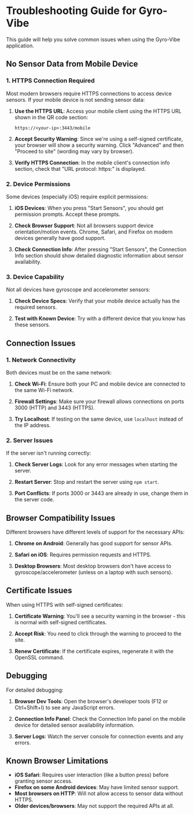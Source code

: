 # Troubleshooting Guide for Gyro-Vibe

This guide will help you solve common issues when using the Gyro-Vibe application.

## No Sensor Data from Mobile Device

### 1. HTTPS Connection Required

Most modern browsers require HTTPS connections to access device sensors. If your mobile device is not sending sensor data:

1. **Use the HTTPS URL**: Access your mobile client using the HTTPS URL shown in the QR code section:
   ```
   https://<your-ip>:3443/mobile
   ```

2. **Accept Security Warning**: Since we're using a self-signed certificate, your browser will show a security warning. Click "Advanced" and then "Proceed to site" (wording may vary by browser).

3. **Verify HTTPS Connection**: In the mobile client's connection info section, check that "URL protocol: https:" is displayed.

### 2. Device Permissions

Some devices (especially iOS) require explicit permissions:

1. **iOS Devices**: When you press "Start Sensors", you should get permission prompts. Accept these prompts.

2. **Check Browser Support**: Not all browsers support device orientation/motion events. Chrome, Safari, and Firefox on modern devices generally have good support.

3. **Check Connection Info**: After pressing "Start Sensors", the Connection Info section should show detailed diagnostic information about sensor availability.

### 3. Device Capability

Not all devices have gyroscope and accelerometer sensors:

1. **Check Device Specs**: Verify that your mobile device actually has the required sensors.

2. **Test with Known Device**: Try with a different device that you know has these sensors.

## Connection Issues

### 1. Network Connectivity

Both devices must be on the same network:

1. **Check Wi-Fi**: Ensure both your PC and mobile device are connected to the same Wi-Fi network.

2. **Firewall Settings**: Make sure your firewall allows connections on ports 3000 (HTTP) and 3443 (HTTPS).

3. **Try Localhost**: If testing on the same device, use `localhost` instead of the IP address.

### 2. Server Issues

If the server isn't running correctly:

1. **Check Server Logs**: Look for any error messages when starting the server.

2. **Restart Server**: Stop and restart the server using `npm start`.

3. **Port Conflicts**: If ports 3000 or 3443 are already in use, change them in the server code.

## Browser Compatibility Issues

Different browsers have different levels of support for the necessary APIs:

1. **Chrome on Android**: Generally has good support for sensor APIs.

2. **Safari on iOS**: Requires permission requests and HTTPS.

3. **Desktop Browsers**: Most desktop browsers don't have access to gyroscope/accelerometer (unless on a laptop with such sensors).

## Certificate Issues

When using HTTPS with self-signed certificates:

1. **Certificate Warning**: You'll see a security warning in the browser - this is normal with self-signed certificates.

2. **Accept Risk**: You need to click through the warning to proceed to the site.

3. **Renew Certificate**: If the certificate expires, regenerate it with the OpenSSL command.

## Debugging

For detailed debugging:

1. **Browser Dev Tools**: Open the browser's developer tools (F12 or Ctrl+Shift+I) to see any JavaScript errors.

2. **Connection Info Panel**: Check the Connection Info panel on the mobile device for detailed sensor availability information.

3. **Server Logs**: Watch the server console for connection events and any errors.

## Known Browser Limitations

- **iOS Safari**: Requires user interaction (like a button press) before granting sensor access.
- **Firefox on some Android devices**: May have limited sensor support.
- **Most browsers on HTTP**: Will not allow access to sensor data without HTTPS.
- **Older devices/browsers**: May not support the required APIs at all.